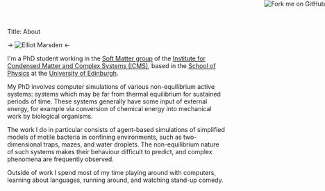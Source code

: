 Title: About

-> ![Elliot Marsden](/images/ejm_small.jpg) <-

I'm a PhD student working in the [Soft Matter group](http://www2.ph.ed.ac.uk/cmatter/soft.html) of the [Institute for Condensed Matter and Complex Systems (ICMS)](http://www2.ph.ed.ac.uk/cmatter), based in the [School of Physics](http://www.ph.ed.ac.uk) at the [University of Edinburgh](http://www.ed.ac.uk/home).

My PhD involves computer simulations of various non-equilibrium active systems: systems which may be far from thermal equilibrium for sustained periods of time. These systems generally have some input of external energy, for example via conversion of chemical energy into mechanical work by biological organisms.

The work I do in particular consists of agent-based simulations of simplified models of motile bacteria in confining environments, such as two-dimensional traps, mazes, and water droplets. The non-equilibrium nature of such systems makes their behaviour difficult to predict, and complex phenomena are frequently observed.

Outside of work I spend most of my time playing around with computers, learning about languages, running around, and watching stand-up comedy.

<a href="https://github.com/eddiejessup"><img style="position: absolute; top: 0; right: 0; border: 0;" src="https://camo.githubusercontent.com/a6677b08c955af8400f44c6298f40e7d19cc5b2d/68747470733a2f2f73332e616d617a6f6e6177732e636f6d2f6769746875622f726962626f6e732f666f726b6d655f72696768745f677261795f3664366436642e706e67" alt="Fork me on GitHub" data-canonical-src="https://s3.amazonaws.com/github/ribbons/forkme_right_gray_6d6d6d.png"></a>
